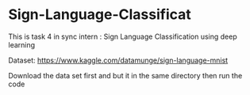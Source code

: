 # Sign-Language-Classificat

This is task 4 in sync intern : Sign Language Classification using deep learning

Dataset: https://www.kaggle.com/datamunge/sign-language-mnist

Download the data set first and but it in the same directory then run the code
